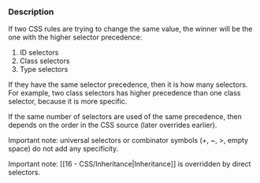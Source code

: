 ### Description
If two CSS rules are trying to change the same value, the winner will be the one with the higher selector precedence:
1. ID selectors
2. Class selectors
3. Type selectors

If they have the same selector precedence, then it is how many selectors. For example, two class selectors has higher precedence than one class selector, because it is more specific.

If the same number of selectors are used of the same precedence, then depends on the order in the CSS source (later overrides earlier).

Important note: universal selectors or combinator symbols (+, ~, >, empty space) do not add any specificity.

Important note: [[16 - CSS/Inheritance|Inheritance]] is overridden by direct selectors.